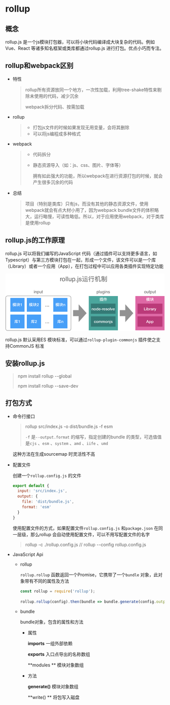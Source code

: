 # rollup

## 概念

rollup.js 是一个js模块打包器，可以将小块代码编译成大块复杂的代码。例如Vue、React 等诸多知名框架或类库都通过rollup.js 进行打包。优点小巧而专注。

## rollup和webpack区别

- 特性

  >rollup所有资源放同一个地方，一次性加载，利用tree-shake特性来剔除未使用的代码，减少沉余
  >
  >webpack拆分代码、按需加载

- rollup

  > - 打包js文件的时候如果发现无用变量，会将其删除
  > - 可以将js编程成多种格式

- webpack

  > - 代码拆分
  >
  > - 静态资源导入（如：js、css、图片、字体等）
  >
  >   拥有如此强大的功能，所以webpack在进行资源打包的时候，就会产生很多沉余的代码

- 总结

  > 项目（特别是类库）只有js，而没有其他的静态资源文件，使用webpack就会有点大材小用了，因为webpack bundle文件的体积略大，运行略慢，可读性略低。所以，对于应用使用webpack，对于类库是使用rollup

## rollup.js的工作原理

rollup.js 可以将我们编写的JavaScript 代码（通过插件可以支持更多语言，如Typescript）与第三方模块打包在一起，形成一个文件，该文件可以是一个库（Library）或者一个应用（App），在打包过程中可以应用各类插件实现特定功能

![rollup](img\rollup.jpg)

rollup.js 默认采用ES 模块标准，可以通过`rollup-plugin-commonjs` 插件使之支持CommonJS 标准

## 安装rollup.js

> npm install rollup --global
>
> npm install rollup --save-dev

## 打包方式

- 命令行接口

  > rollup src/index.js -o dist/bundle.js -f esm
  >
  > `-f` 是`--output.format` 的缩写，指定创建的bundle 的类型，可选值值是`cjs` 、`esm` 、`system` 、`amd` 、`iife` 、`umd`

  这种方法在生成sourcemap 时灵活性不高

- 配置文件

  创建一个`rollup.config.js` 的文件

  ``` js
  export default {
    input: 'src/index.js',
    output: {
      file: 'dist/bundle.js',
      format: 'esm'
    }
  }
  ```

  使用配置文件的方式，如果配置文件`rollup.config.js` 和`package.json` 在同一层级，那么rollup 会自动使用配置文件，可以不用写配置文件的名字

  > rollup -c ./rollup.config.js
  > // rollup --config rollup.config.js

- JavaScript Api
  - rollup

    `rollup.rollup` 函数返回一个Promise，它携带了一个`bundle` 对象，此对象带有不同的属性及方法

    ``` js
    const rollup = require('rollup');
    
    rollup.rollup(config).then(bundle => bundle.generate(config.output)).then(({code}) => {})
    ```

  - bundle

    bundle对象，包含的属性和方法

    - 属性

      **imports** 一组外部依赖

      **exports** 入口点导出的名称数组

      **modules ** 模块对象数组

    - 方法

      **generate()** 模块对象数组

      **write() ** 将包写入磁盘



